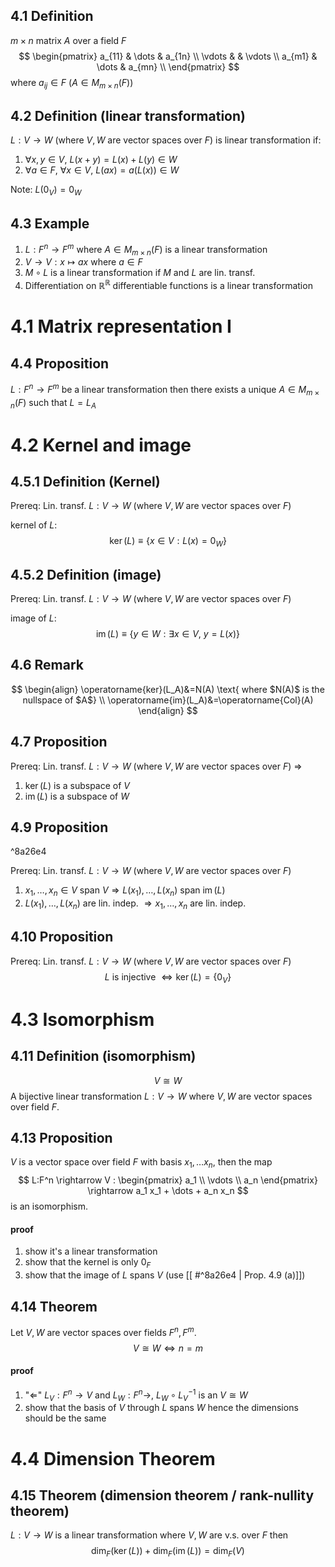 ## 4.1 Definition
$m \times n$ matrix  $A$ over a field $F$
$$
\begin{pmatrix}
a_{11} & \dots & a_{1n} \\
\vdots & & \vdots \\
a_{m1} & \dots & a_{mn} \\
\end{pmatrix}
$$
where $a_{ij} \in F$ ($A\in M_{m \times n}(F)$)

## 4.2 Definition (linear transformation)
$L : V \rightarrow W$ (where $V,W$ are vector spaces over $F$) is linear transformation if:
1. $\forall x,y \in V , \ L(x+y)=L(x)+L(y) \in W$
2. $\forall a \in F, \ \forall x \in V , \ L(ax)=a(L(x)) \in W$

Note: $L(0_V)=0_W$

## 4.3 Example
1. $L: F^n \rightarrow F^m$ where $A \in M_{m \times n}(F)$ is a linear transformation
2. $V\rightarrow V:x \mapsto ax$ where $a \in F$
3. $M \circ L$ is a linear transformation if $M$ and $L$ are lin. transf.
4. Differentiation on $\mathbb{R}^\mathbb{R}$ differentiable functions is a linear transformation

# 4.1 Matrix representation I

## 4.4 Proposition
$L : F^n \rightarrow F^m$ be a linear transformation then there exists a unique $A \in M_{m \times n}(F)$ such that $L=L_A$

# 4.2 Kernel and image

## 4.5.1 Definition (Kernel)
Prereq: Lin. transf. $L : V \rightarrow W$ (where $V,W$ are vector spaces over $F$)

kernel of $L$:
$$
\operatorname{ker}(L) \equiv \{x \in V : L(x)=0_W \}
$$

## 4.5.2 Definition (image)
Prereq: Lin. transf. $L : V \rightarrow W$ (where $V,W$ are vector spaces over $F$)

image of $L$:
$$
\operatorname{im}(L) \equiv  \{ y \in W: \exists x \in V, \ y=L(x)\}
$$

## 4.6 Remark
$$
\begin{align}
\operatorname{ker}(L_A)&=N(A) \text{ where $N(A)$ is the nullspace of $A$} \\
\operatorname{im}(L_A)&=\operatorname{Col}(A)
\end{align}
$$

## 4.7 Proposition
Prereq: Lin. transf. $L : V \rightarrow W$ (where $V,W$ are vector spaces over $F$)
=>
1. $\operatorname{ker}(L)$ is a subspace of $V$
2. $\operatorname{im}(L)$ is a subspace of $W$

## 4.9 Proposition

^8a26e4

Prereq: Lin. transf. $L : V \rightarrow W$ (where $V,W$ are vector spaces over $F$)
1. $x_1, \dots , x_n \in V \text{ span } V \Rightarrow L(x_1), \dots , L(x_n) \text{ span } \operatorname{im}(L)$
2. $L(x_1), \dots , L(x_n) \text{ are lin. indep. } \Rightarrow x_1, \dots , x_n \text{ are lin. indep.}$

## 4.10 Proposition
Prereq: Lin. transf. $L : V \rightarrow W$ (where $V,W$ are vector spaces over $F$)
$$
L \text{ is injective } \Leftrightarrow \operatorname{ker}(L)=\{ 0_V \}
$$
 
 # 4.3 Isomorphism
 
 ## 4.11 Definition (isomorphism)
 $$
 V \cong W
 $$
 A bijective linear transformation $L: V \rightarrow W$ where $V,W$ are vector spaces over field $F$.
 
 ## 4.13 Proposition
 $V$ is a vector space over field $F$ with basis $x_1, \dots x_n$, then the map
 $$
 L:F^n \rightarrow V : 
 \begin{pmatrix}
 a_1 \\
 \vdots \\
 a_n
 \end{pmatrix} \rightarrow a_1 x_1 + \dots + a_n x_n
 $$
 is an isomorphism.
 
 #### proof
 1. show it's a linear transformation
 2. show that the kernel is only $0_F$
 3. show that the image of $L$ spans $V$ (use [[ #^8a26e4 | Prop. 4.9 (a)]])
 
 ## 4.14 Theorem
 Let $V,W$ are vector spaces over fields $F^n,F^m$.
 $$
 V \cong W \Leftrightarrow n=m
 $$
 
 #### proof
 1. "$\Leftarrow$" $L_V : F^n \rightarrow V$ and $L_W : F^n \rightarrow$, $L_W \circ L_V ^{-1}$ is an $V \cong W$
 2. show that the basis of $V$ through $L$ spans $W$ hence the dimensions should be the same


# 4.4 Dimension Theorem

## 4.15 Theorem (dimension theorem / rank-nullity theorem)
$L : V \rightarrow W$ is a linear transformation where $V,W$ are v.s. over $F$ then
$$
\operatorname{dim}_F(\operatorname{ker}(L))+\operatorname{dim}_F(\operatorname{im}(L))=\operatorname{dim}_F(V)
$$
